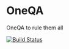 # OneQA
OneQA to rule them all

[![Build Status](https://travis.ibm.com/ai-foundation/OneQA.svg?token=XcbF7zxMKHD12hqZiBwc&branch=master)](https://travis.ibm.com/ai-foundation/OneQA)
